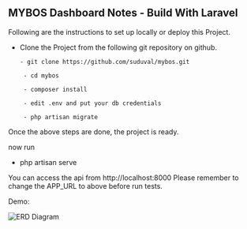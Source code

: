 ## MYBOS Dashboard Notes - Build With Laravel

Following are the instructions to set up locally or deploy this Project.


- Clone the Project from the following git repository on github.
  
      - git clone https://github.com/suduval/mybos.git
      
       - cd mybos
      
       - composer install
      
       - edit .env and put your db credentials
      
       - php artisan migrate

Once the above steps are done, the project is ready.

 now run

   - php artisan serve

You can access the api from http://localhost:8000
Please remember to change the APP_URL to above before run tests.

Demo:

![ERD Diagram](resources/images/MyBos_Notes.gif)

